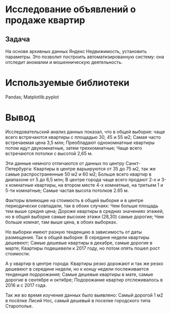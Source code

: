 # Исследование объявлений о продаже квартир

## Задача
На основе архивных данных Яндекс Недвижимость, установить параметры. Это позволит построить автоматизированную систему: она отследит аномалии и мошенническую деятельность.

# Используемые библиотеки
Pandas; Matplotlib.pyplot

# Вывод
Исследовательский анализ данных показал, что в общей выборке: чаще всего встречаются квартиры с площадью 30, 45 и 55 м2; Самая часто встречаемая цена 3,5 млн; Преобладают однокомнатные квартиры потом идут двукомнатные, затем трехкомнатные; Чаще всего встречаются потолки с высотой 2,65 м.

Эти данные немного отличаются от данных по центру Санкт-Петербурга: Квартиры в центре варьируются от 35 до 75 м2, так же самые распространенные 50 м2 и 60 м2; Больше всего квартир в диапазоне от 5 до 6,5 млн; В центре города чаще всего продают 2-х и 3-х комнатные квартиры, на втором месте 4-х комнатные, на третьем 1 и 5-ти комнатные; Самые частая высота потолков 2.65 м.

Факторы влияющие на стоимость в общей выборке и в центре периодически совпадали, так в обоих случаях: Чем больше площадь тем выше средня цена; Дороже квартиры в средних значениях этажей, но в общей выборке самые высокие этажи (28,30) самые дорогие; Чем больше комнат, там выше цена, в обоих выборках.

Но выборки имеют разную тенденцию в зависимость от даты размещения. Так в общей выборке: В середине недели квартиры дешевеют; Самые дешевые квартиры в декабре, самые дорогие в марте; Квартиры подешевели к 2017 году, но потом опять пошел рост стоимости.

А у квартир в центре города: Квартиры резко дорожают и так же резко дешевеют в середине недели, но к концу недели послеживается тенденция подорожания; Самые дешевые квартиры в мате, самые дорогие в сентябре и октябре; Подорожание квартир отслеживалось в 2016 и с 2017 года.

Так же во время изучения данных было выявлено: Самый дорогой 1 м2 в посёлке Лисий Нос, самый дешевый в поселке городского типа Старополье.
